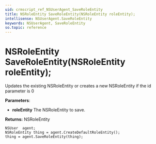 ```yaml
---
uid: crmscript_ref_NSUserAgent_SaveRoleEntity
title: NSRoleEntity SaveRoleEntity(NSRoleEntity roleEntity);
intellisense: NSUserAgent.SaveRoleEntity
keywords: NSUserAgent, SaveRoleEntity
so.topic: reference
---
```


# NSRoleEntity SaveRoleEntity(NSRoleEntity roleEntity);

Updates the existing NSRoleEntity or creates a new NSRoleEntity if the id parameter is 0

**Parameters**:
* **roleEntity** The NSRoleEntity to save.

**Returns:** NSRoleEntity

```crmscript
NSUser  agent;
NSRoleEntity thing = agent.CreateDefaultRoleEntity();
thing = agent.SaveRoleEntity(thing);
```

